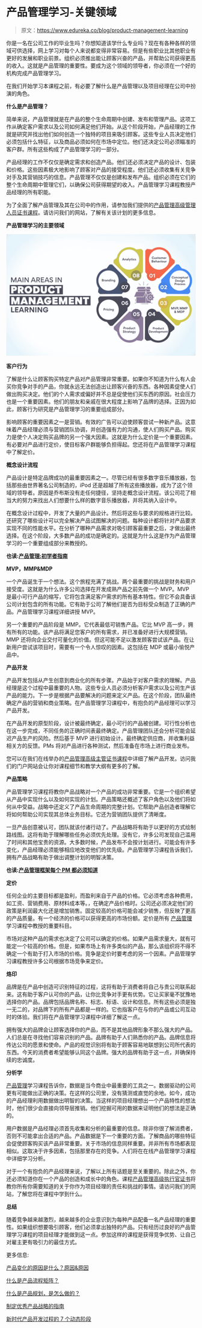 # 产品管理学习-关键领域

> 原文：<https://www.edureka.co/blog/product-management-learning>

你是一名在公司工作的毕业生吗？你想知道该学什么专业吗？现在有各种各样的领域可供选择，网上学习对每个人来说都变得非常容易。但是有些职业比其他职业有更好的发展和职业前景。组织必须推出能让顾客兴奋的产品，并帮助公司获得更高的收入。这就是产品管理的重要性。要成为这个领域的领导者，你必须在一个好的机构完成产品管理学习。

在我们开始学习本课程之前，有必要了解什么是产品管理以及项目经理在公司中扮演的角色。

**什么是产品管理？**

简单来说，产品管理就是在产品的整个生命周期中创建、发布和管理产品。这项工作从确定客户需求以及公司如何满足他们开始。从这个阶段开始，产品经理的工作就是研究并找出他们如何创造一个独特的项目来吸引顾客。这些专业人员决定他们必须包括什么特征，以及商品必须如何在市场中定位。他们还决定公司必须瞄准的客户群。所有这些构成了产品管理学习的一部分。

产品经理的工作不仅仅是确定需求和创造产品。他们还必须决定产品的设计、包装和价格。这些因素极大地影响了顾客对产品的接受程度。他们还必须收集有关竞争对手及其营销技巧的信息。产品管理不仅仅是创建和发布产品。组织必须在它们的整个生命周期中管理它们，以确保公司获得期望的收入。产品管理学习课程教授产品经理的所有职能。

为了全面了解产品管理及其在公司中的作用，请参加我们提供的[产品管理高级管理人员证书课程](https://www.edureka.co/highered/advanced-executive-program-in-product-management-iitg)。请访问我们的网站，了解有关该计划的更多信息。

**产品管理学习的主要领域**

![Main Areas in Product Management Learning ](img/b7a16182faa7e41b03fbbf890af8ced2.png)

**客户行为**

了解是什么让顾客购买特定产品对产品管理非常重要。如果你不知道为什么有人会买你竞争对手的产品，你就永远无法创造出让顾客兴奋的东西。各种因素促使人们做出购买决定。他们的个人需求或偏好并不总是促使他们买东西的原因。社会压力也是一个重要因素。他们的朋友和亲戚在很大程度上影响了品牌的选择。正因为如此，顾客行为研究是产品管理学习的重要组成部分。

影响顾客的重要因素之一是营销。有效的广告可以迫使顾客尝试一种新产品。这意味着产品经理必须与营销团队协调，并创造强有力的沟通，使人们购买产品。购买力是使个人决定购买品牌的另一个强大因素。这就是为什么定价是一个重要因素。有必要对产品进行定价，使目标客户群能够负担得起。您还将在产品管理学习课程中了解定价。

**概念设计流程**

产品设计是特定品牌成功的最重要因素之一。尽管已经有很多数字音乐播放器，包括那些由世界著名公司制造的，iPod 还是超越了所有这些播放器，成为了这个领域的领导者。原因是乔布斯没有走任何捷径，坚持走概念设计流程。该公司花了相当大的努力来找出人们想要什么样的数字音乐播放器，并将其纳入设计中。

在概念设计过程中，开发了大量的产品设计。然后将这些与要求的规格进行比较。还研究了哪些设计可以完全解决产品试图解决的问题。每种设计都将针对产品要求实现不同的性能水平。在分析了哪种产品需求对吸引顾客最重要之后，才做出最终选择。在这个阶段，大多数产品的成功是确定的。这就是为什么这是作为产品管理学习的一个重要组成部分来教授的。

**也读:[产品管理:初学者指南](https://www.edureka.co/blog/product-management/)**

**MVP，MMP&MDP**

一个产品诞生于一个想法。这个旅程充满了挑战。两个最重要的挑战是财务和用户接受度。这就是为什么许多公司选择在开发成熟产品之前先做一个 MVP。MVP 是最小可行产品的缩写，它将包含满足客户需求的所有基本特性。但它不会具备该公司计划包含的所有功能。它有助于公司了解他们是否为目标受众制造了正确的产品。产品管理学习课程详细讲授 MVP。

另一个重要的产品阶段是 MMP。它代表最低可销售产品。它比 MVP 高一步，拥有所有的功能。该产品将满足您客户的所有需求，并已准备好进行大规模营销。MMP 还将向企业交付可量化的价值。但这可能不足以激发顾客尝试该产品。在让新用户尝试该项目时，需要有一个令人惊叹的因素。这包括在 MDP 或最小愉悦产品中。

**产品开发**

产品开发包括从产生创意到商业化的所有步骤。产品始于对客户需求的理解。产品经理是这个过程中最重要的人物。这些专业人员必须分析客户需求以及公司生产该产品的能力。下一步是根据产品要解决的问题来定义产品。在这个阶段，团队最终确定产品的营销和商业策略。在产品管理学习课程中，有抱负的产品经理可以学习产品开发。

在产品开发的原型阶段，设计被最终确定，最小可行的产品被创建。可行性分析也在这一步完成，不同任务的正确时间表最终确定。产品管理团队还会分析可能会延迟产品生产的风险。然后基于 MVP 进行初始设计。最终确定供应商，并收集利益相关方的反馈。PMs 将对产品进行各种测试，然后准备在市场上进行商业发布。

您可以在我们在线举办的[产品管理高级主管证书课程](https://www.edureka.co/highered/advanced-executive-program-in-product-management-iitg)中详细了解产品开发。访问我们的门户网站会让你对课程细节和教学大纲有更多的了解。

**产品策略**

产品管理学习课程将教你产品战略对一个产品的成功非常重要。它是一个组织希望从产品中实现什么以及如何实现的计划。产品策略还概述了客户角色以及他们将如何从中受益。战略中还定义了产品生命周期的完整计划。它帮助产品创造者理解它将如何帮助公司实现其总体业务目标。它还为营销团队提供了清晰度。

一旦产品创意被认可，团队就该付诸行动了。产品战略将有助于以更好的方式绘制路线图。这将有助于理解哪些任务必须优先处理。没有它，许多公司发现自己滥用了时间和其他宝贵的资源。大多数时候，产品发布不会按计划进行。可能会有许多变化，产品经理必须能够相应地改变他们的优先级。产品管理学习课程告诉我们，拥有产品战略有助于做出调整计划的明智决策。

**也读:[产品管理框架每个 PM 都必须知道](https://www.edureka.co/blog/product-management-frameworks)**

**定价**

任何企业的主要目标都是盈利，而盈利来自于产品的价格。它必须考虑各种费用，如工资、营销费用、原材料成本等。，在确定产品价格时。公司还必须决定他们的政策是利润最大化还是增加销售。固定较高的价格可能会减少销售，但反映了更高的产品质量。有一个经济的价格可以获得更高的市场份额。定价是所有 [产品管理](https://www.edureka.co/blog/how-to-become-a-better-product-manager-top-10-tips/)学习课程中教授的重要科目。

市场对这种产品的需求也决定了公司可以确定的价格。如果产品需求量大，就有可能定一个较高的价格。但是，如果市场上有许多类似的产品，那么该组织将不得不确定一个有助于打入市场的价格。竞争是定价时要考虑的另一个因素。产品管理学习课程教授许多公司根据市场竞争来定价。

**烙印**

品牌是在产品中创造可识别特征的过程，这将有助于消费者将自己与贵公司联系起来。这有助于客户认可你的产品，让你比竞争对手更有优势。它让买家毫不犹豫地选择你的产品。品牌包括品牌名称、标志、标语、设计和信息。所有这些必须是独一无二的，对品牌下的所有产品都是一样的。它也指客户在与你的产品或公司互动时的体验。我们将在产品管理学习课程中详细了解这一点。

拥有强大的品牌会让顾客选择你的产品，而不是其他品牌形象不那么强大的产品。人们总是在寻找他们容易识别的产品。品牌有助于人们熟悉你的产品。品牌信息将传达公司的愿景和使命。产品的视觉识别将有助于顾客容易地联想到公司所代表的东西。今天的消费者希望能够认同这个品牌。强大的品牌有助于这一点，并确保持续的忠诚度。

**分析学**

[产品管理](https://www.edureka.co/blog/product-management/)学习课程告诉你，数据是当今商业中最重要的工具之一。数据驱动的公司更有可能做出正确的决策。在这样的公司里，没有猜测或直觉的余地。如今，成功的产品经理利用数据做出明智的决策。当这样的项目经理想出一个产品特性的想法时，他们很少会直接向领导层推销。他们挖掘可用的数据来证明他们的想法是正确的。

用户数据是产品经理必须首先收集和分析的最重要的信息。除非你很了解消费者，否则不可能拿出合适的产品。产品数据是下一个重要的方面。了解商品的哪些特征会促使顾客购买该产品非常重要。关于市场的信息同样重要。并非所有市场都表现相似。这取决于许多因素，包括那里存在的竞争。人们将在在线产品管理学习课程中详细学习分析。

对于一个有抱负的产品经理来说，了解以上所有话题是至关重要的。除此之外，你还必须知道你在一个产品的创造和成长中的角色。课程[产品管理高级执行官证书](https://www.edureka.co/highered/advanced-executive-program-in-product-management-iitg)将教你所有你需要知道的关于你作为项目经理的责任和挑战的事情。请访问我们的网站，了解您将在课程中学到什么。

**总结**

随着竞争越来越激烈，越来越多的企业意识到为每种产品配备一名产品经理的重要性。如果组织想要吸引顾客，他们必须拿出独特的产品。只有经历过良好的产品管理学习课程的项目经理才能做到这一点。参加这样的课程是获得竞争优势、让自己对雇主更有吸引力的最佳方式。

更多信息:

[产品变化的原因是什么？原因&原因](https://www.edureka.co/blog/what-are-the-reasons-of-variations-in-product-causes-reasons/)

[什么是产品流程矩阵？](https://www.edureka.co/blog/what-is-the-product-process-matrix/)

[什么是产品规划，是怎么做的？](https://www.edureka.co/blog/what-is-product-planning-and-how-is-it-done/)

[制定优秀产品战略的指南](https://www.edureka.co/blog/how-to-formulate-an-excellent-product-strategy/)

[新时代产品开发过程的 7 个动态阶段](https://www.edureka.co/blog/dynamic-stages-of-the-new-age-product-development-process/)